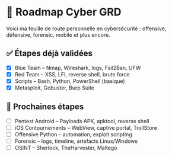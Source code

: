 # 🧠 Roadmap Cyber GRD

Voici ma feuille de route personnelle en cybersécurité : offensive, défensive, forensic, mobile et plus encore.

## ✅ Étapes déjà validées

- [x] Blue Team – Nmap, Wireshark, logs, Fail2Ban, UFW
- [x] Red Team – XSS, LFI, reverse shell, brute force
- [x] Scripts – Bash, Python, PowerShell (basique)
- [x] Metasploit, Gobuster, Burp Suite

## 🚀 Prochaines étapes

- [ ] Pentest Android – Payloads APK, apktool, reverse shell
- [ ] iOS Contournements – WebView, captive portal, TrollStore
- [ ] Offensive Python – automation, exploit scripting
- [ ] Forensic – logs, timeline, artefacts Linux/Windows
- [ ] OSINT – Sherlock, TheHarvester, Maltego